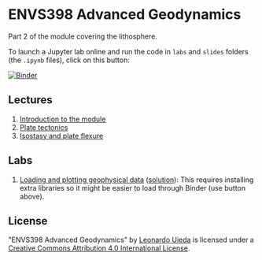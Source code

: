 # ENVS398 Advanced Geodynamics

Part 2 of the module covering the lithosphere.

To launch a Jupyter lab online and run the code in `labs` and `slides` folders
(the `.ipynb` files), click on this button:

[![Binder](https://mybinder.org/badge_logo.svg)](https://mybinder.org/v2/gh/leouieda/envs398-env/master?urlpath=git-pull?repo=https://github.com/leouieda/envs398%26amp%3Burlpath=lab%2Ftree%2Fenvs398%3Fautodecode)

## Lectures

1. [Introduction to the module](https://www.leouieda.com/envs398/slides/0-introduction/)
2. [Plate tectonics](https://www.leouieda.com/envs398/slides/1-plate-tectonics/)
3. [Isostasy and plate flexure](https://www.leouieda.com/envs398/slides/2-isostasy/)

## Labs

1. [Loading and plotting geophysical data](https://nbviewer.jupyter.org/github/leouieda/envs398/blob/master/labs/lab1.ipynb) ([solution](https://nbviewer.jupyter.org/github/leouieda/envs398/blob/master/labs/lab1-solution.ipynb)): This requires installing extra libraries so it might be easier to load through Binder (use button above).


## License

"ENVS398 Advanced Geodynamics"
by <a href="https://www.leouieda.com">Leonardo Uieda</a> is licensed under a
<a href="https://creativecommons.org/licenses/by/4.0/">Creative Commons
Attribution 4.0 International License</a>.
</p>
